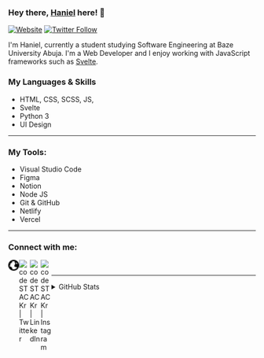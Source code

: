 ### Hey there, [Haniel][website] here! 👋

[![Website](https://img.shields.io/website?label=haniel.hanielU.repl.co&style=for-the-badge&url=https%3A%2F%2Fcodestackr.com)](https://codestackr.com)
[![Twitter Follow](https://img.shields.io/twitter/follow/hypersonic90104?color=1DA1F2&logo=twitter&style=for-the-badge)](https://twitter.com/intent/follow?original_referer=https%3A%2F%2Fgithub.com%2Fhypersonic90104&screen_name=hypersonic90104)

I'm Haniel, currently a student studying Software Engineering at Baze University Abuja. I'm a Web Developer and I enjoy working with JavaScript frameworks such as [Svelte][sveltejs].

### My Languages & Skills
- HTML, CSS, SCSS, JS, 
- Svelte
- Python 3
- UI Design

---

### My Tools:
- Visual Studio Code
- Figma
- Notion
- Node JS
- Git & GitHub
- Netlify
- Vercel

---

### Connect with me:

[<img align="left" alt="codeSTACKr.com" width="22px" src="https://raw.githubusercontent.com/iconic/open-iconic/master/svg/globe.svg" />][website]
[<img align="left" alt="codeSTACKr | Twitter" width="22px" src="https://cdn.jsdelivr.net/npm/simple-icons@v3/icons/twitter.svg" />][twitter]
[<img align="left" alt="codeSTACKr | LinkedIn" width="22px" src="https://cdn.jsdelivr.net/npm/simple-icons@v3/icons/linkedin.svg" />][linkedin]
[<img align="left" alt="codeSTACKr | Instagram" width="22px" src="https://cdn.jsdelivr.net/npm/simple-icons@v3/icons/instagram.svg" />][instagram]

<br />

---

<details>
  <summary>GitHub Stats</summary>

  <img align="left" alt="codeSTACKr's GitHub Stats" src="https://github-readme-stats.vercel.app/api?username=HanielU&show_icons=true" />

</details>

[website]: https://haniel.hanielu.repl.co
[twitter]: https://twitter.com/hypersonic90104
[instagram]: https://instagram.com/hypersonic90104
[linkedin]: https://linkedin.com/in/haniel-ubogu-73a7a9a1
[sveltejs]: https://svelte.dev/